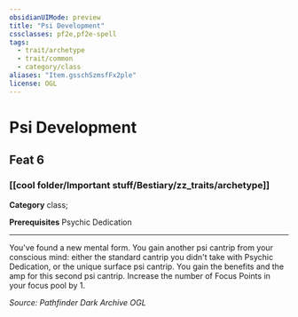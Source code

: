 ```yaml
---
obsidianUIMode: preview
title: "Psi Development"
cssclasses: pf2e,pf2e-spell
tags:
  - trait/archetype
  - trait/common
  - category/class
aliases: "Item.gsschSzmsfFx2ple"
license: OGL
---
```

# Psi Development
## Feat 6
### [[cool folder/Important stuff/Bestiary/zz_traits/archetype]]

**Category** class; 



**Prerequisites** Psychic Dedication
* * *
You've found a new mental form. You gain another psi cantrip from your conscious mind: either the standard cantrip you didn't take with Psychic Dedication, or the unique surface psi cantrip. You gain the benefits and the amp for this second psi cantrip. Increase the number of Focus Points in your focus pool by 1.

*Source: Pathfinder Dark Archive*
*OGL*